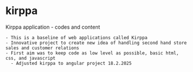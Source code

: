 # kirppa
 Kirppa application - codes and content

    - This is a baseline of web applications called Kirppa
    - Innovative project to create new idea of handling second hand store sales and customer relations
    - First aim was to keep code as low level as possible, basic html, css, and javascript
      - Adjusted kirppa to angular project 18.2.2025